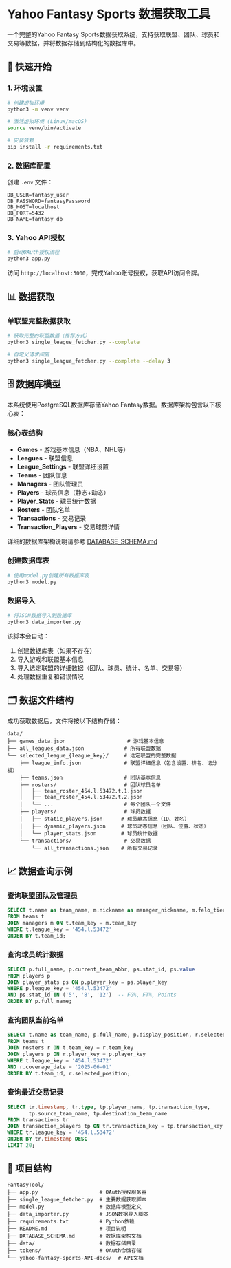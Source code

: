 # Yahoo Fantasy Sports 数据获取工具

一个完整的Yahoo Fantasy Sports数据获取系统，支持获取联盟、团队、球员和交易等数据，并将数据存储到结构化的数据库中。

## 🚀 快速开始

### 1. 环境设置

```bash
# 创建虚拟环境
python3 -m venv venv

# 激活虚拟环境 (Linux/macOS)
source venv/bin/activate

# 安装依赖
pip install -r requirements.txt
```

### 2. 数据库配置

创建 `.env` 文件：
```env
DB_USER=fantasy_user
DB_PASSWORD=fantasyPassword
DB_HOST=localhost
DB_PORT=5432
DB_NAME=fantasy_db
```

### 3. Yahoo API授权

```bash
# 启动OAuth授权流程
python3 app.py
```

访问 `http://localhost:5000`，完成Yahoo账号授权，获取API访问令牌。

## 📊 数据获取

### 单联盟完整数据获取

```bash
# 获取完整的联盟数据（推荐方式）
python3 single_league_fetcher.py --complete

# 自定义请求间隔
python3 single_league_fetcher.py --complete --delay 3
```

## 🗄️ 数据库模型

本系统使用PostgreSQL数据库存储Yahoo Fantasy数据。数据库架构包含以下核心表：

### 核心表结构
- **Games** - 游戏基本信息（NBA、NHL等）
- **Leagues** - 联盟信息
- **League_Settings** - 联盟详细设置
- **Teams** - 团队信息
- **Managers** - 团队管理员
- **Players** - 球员信息（静态+动态）
- **Player_Stats** - 球员统计数据
- **Rosters** - 团队名单
- **Transactions** - 交易记录
- **Transaction_Players** - 交易球员详情

详细的数据库架构说明请参考 [DATABASE_SCHEMA.md](DATABASE_SCHEMA.md)

### 创建数据库表

```bash
# 使用model.py创建所有数据库表
python3 model.py
```

### 数据导入

```bash
# 将JSON数据导入到数据库
python3 data_importer.py
```

该脚本会自动：
1. 创建数据库表（如果不存在）
2. 导入游戏和联盟基本信息
3. 导入选定联盟的详细数据（团队、球员、统计、名单、交易等）
4. 处理数据重复和错误情况

## 🗂️ 数据文件结构

成功获取数据后，文件将按以下结构存储：

```
data/
├── games_data.json                    # 游戏基本信息
├── all_leagues_data.json             # 所有联盟数据
└── selected_league_{league_key}/     # 选定联盟的完整数据
    ├── league_info.json              # 联盟详细信息（包含设置、排名、记分板）
    ├── teams.json                    # 团队基本信息
    ├── rosters/                      # 团队球员名单
    │   ├── team_roster_454.l.53472.t.1.json
    │   ├── team_roster_454.l.53472.t.2.json
    │   └── ...                       # 每个团队一个文件
    ├── players/                      # 球员数据
    │   ├── static_players.json      # 球员静态信息（ID、姓名）
    │   ├── dynamic_players.json     # 球员动态信息（团队、位置、状态）
    │   └── player_stats.json        # 球员统计数据
    └── transactions/                 # 交易数据
        └── all_transactions.json    # 所有交易记录
```

## 📈 数据查询示例

### 查询联盟团队及管理员

```sql
SELECT t.name as team_name, m.nickname as manager_nickname, m.felo_tier
FROM teams t
JOIN managers m ON t.team_key = m.team_key
WHERE t.league_key = '454.l.53472'
ORDER BY t.team_id;
```

### 查询球员统计数据

```sql
SELECT p.full_name, p.current_team_abbr, ps.stat_id, ps.value
FROM players p
JOIN player_stats ps ON p.player_key = ps.player_key
WHERE p.league_key = '454.l.53472'
AND ps.stat_id IN ('5', '8', '12')  -- FG%, FT%, Points
ORDER BY p.full_name;
```

### 查询团队当前名单

```sql
SELECT t.name as team_name, p.full_name, p.display_position, r.selected_position
FROM teams t
JOIN rosters r ON t.team_key = r.team_key
JOIN players p ON r.player_key = p.player_key
WHERE t.league_key = '454.l.53472'
AND r.coverage_date = '2025-06-01'
ORDER BY t.team_id, r.selected_position;
```

### 查询最近交易记录

```sql
SELECT tr.timestamp, tr.type, tp.player_name, tp.transaction_type, 
       tp.source_team_name, tp.destination_team_name
FROM transactions tr
JOIN transaction_players tp ON tr.transaction_key = tp.transaction_key
WHERE tr.league_key = '454.l.53472'
ORDER BY tr.timestamp DESC
LIMIT 20;
```



## 📁 项目结构

```
FantasyTool/
├── app.py                    # OAuth授权服务器
├── single_league_fetcher.py  # 主要数据获取脚本
├── model.py                  # 数据库模型定义
├── data_importer.py          # JSON数据导入脚本
├── requirements.txt          # Python依赖
├── README.md                 # 项目说明
├── DATABASE_SCHEMA.md        # 数据库架构文档
├── data/                     # 数据存储目录
├── tokens/                   # OAuth令牌存储
└── yahoo-fantasy-sports-API-docs/  # API文档
```

